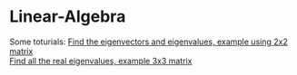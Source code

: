 # Linear-Algebra

Some toturials:
[Find the eigenvectors and eigenvalues, example using 2x2 matrix](https://www.youtube.com/watch?v=IdsV0RaC9jM) <br>
[Find all the real eigenvalues, example 3x3 matrix](https://www.youtube.com/watch?v=5UBoC6CEQCw)
